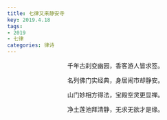 ```yaml
---
title: 七律又来静安寺
key: 2019.4.18
tags: 
- 2019
- 七律
categories: 律诗
---
```


<p align="center">千年古刹变幽园，香客游人皆求签。
</p>
<p align="center">名列佛门实经典，身居闹市却静安。
</p>
<p align="center">山门妙相方得法，宝殿空灵更显禅。
</p>
<p align="center">净土莲池拜清静，无求无欲才是缘。
</p>
